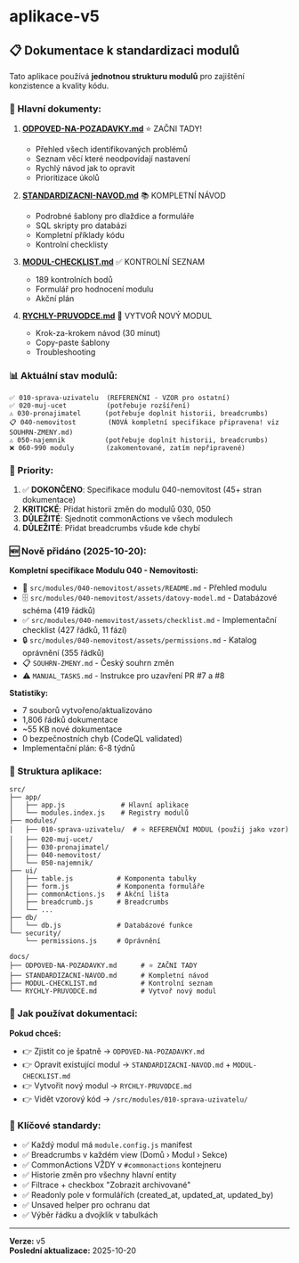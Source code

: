 # aplikace-v5

## 📋 Dokumentace k standardizaci modulů

Tato aplikace používá **jednotnou strukturu modulů** pro zajištění konzistence a kvality kódu.

### 🎯 Hlavní dokumenty:

1. **[ODPOVED-NA-POZADAVKY.md](docs/ODPOVED-NA-POZADAVKY.md)** ⭐ ZAČNI TADY!
   - Přehled všech identifikovaných problémů
   - Seznam věcí které neodpovídají nastavení
   - Rychlý návod jak to opravit
   - Prioritizace úkolů

2. **[STANDARDIZACNI-NAVOD.md](docs/STANDARDIZACNI-NAVOD.md)** 📚 KOMPLETNÍ NÁVOD
   - Podrobné šablony pro dlaždice a formuláře
   - SQL skripty pro databázi
   - Kompletní příklady kódu
   - Kontrolní checklisty

3. **[MODUL-CHECKLIST.md](docs/MODUL-CHECKLIST.md)** ✅ KONTROLNÍ SEZNAM
   - 189 kontrolních bodů
   - Formulář pro hodnocení modulu
   - Akční plán

4. **[RYCHLY-PRUVODCE.md](docs/RYCHLY-PRUVODCE.md)** 🚀 VYTVOŘ NOVÝ MODUL
   - Krok-za-krokem návod (30 minut)
   - Copy-paste šablony
   - Troubleshooting

### 📊 Aktuální stav modulů:

```
✅ 010-sprava-uzivatelu  (REFERENČNÍ - VZOR pro ostatní)
✅ 020-muj-ucet          (potřebuje rozšíření)
⚠️ 030-pronajimatel      (potřebuje doplnit historii, breadcrumbs)
📋 040-nemovitost        (NOVÁ kompletní specifikace připravena! viz SOUHRN-ZMENY.md)
⚠️ 050-najemnik          (potřebuje doplnit historii, breadcrumbs)
❌ 060-990 moduly        (zakomentované, zatím nepřipravené)
```

### 🎯 Priority:

1. ✅ **DOKONČENO**: Specifikace modulu 040-nemovitost (45+ stran dokumentace)
2. **KRITICKÉ**: Přidat historii změn do modulů 030, 050
3. **DŮLEŽITÉ**: Sjednotit commonActions ve všech modulech
4. **DŮLEŽITÉ**: Přidat breadcrumbs všude kde chybí

### 🆕 Nově přidáno (2025-10-20):

**Kompletní specifikace Modulu 040 - Nemovitosti:**
- 📖 `src/modules/040-nemovitost/assets/README.md` - Přehled modulu
- 🗄️ `src/modules/040-nemovitost/assets/datovy-model.md` - Databázové schéma (419 řádků)
- ✅ `src/modules/040-nemovitost/assets/checklist.md` - Implementační checklist (427 řádků, 11 fází)
- 🔒 `src/modules/040-nemovitost/assets/permissions.md` - Katalog oprávnění (355 řádků)
- 📋 `SOUHRN-ZMENY.md` - Český souhrn změn
- ⚠️ `MANUAL_TASKS.md` - Instrukce pro uzavření PR #7 a #8

**Statistiky:**
- 7 souborů vytvořeno/aktualizováno
- 1,806 řádků dokumentace
- ~55 KB nové dokumentace
- 0 bezpečnostních chyb (CodeQL validated)
- Implementační plán: 6-8 týdnů

### 🔧 Struktura aplikace:

```
src/
├── app/
│   ├── app.js              # Hlavní aplikace
│   └── modules.index.js    # Registry modulů
├── modules/
│   ├── 010-sprava-uzivatelu/  # ⭐ REFERENČNÍ MODUL (použij jako vzor)
│   ├── 020-muj-ucet/
│   ├── 030-pronajimatel/
│   ├── 040-nemovitost/
│   └── 050-najemnik/
├── ui/
│   ├── table.js           # Komponenta tabulky
│   ├── form.js            # Komponenta formuláře
│   ├── commonActions.js   # Akční lišta
│   ├── breadcrumb.js      # Breadcrumbs
│   └── ...
├── db/
│   └── db.js              # Databázové funkce
└── security/
    └── permissions.js     # Oprávnění

docs/
├── ODPOVED-NA-POZADAVKY.md      # ⭐ ZAČNI TADY
├── STANDARDIZACNI-NAVOD.md      # Kompletní návod
├── MODUL-CHECKLIST.md           # Kontrolní seznam
└── RYCHLY-PRUVODCE.md           # Vytvoř nový modul
```

### 📖 Jak používat dokumentaci:

**Pokud chceš:**
- 👉 Zjistit co je špatně → `ODPOVED-NA-POZADAVKY.md`
- 👉 Opravit existující modul → `STANDARDIZACNI-NAVOD.md` + `MODUL-CHECKLIST.md`
- 👉 Vytvořit nový modul → `RYCHLY-PRUVODCE.md`
- 👉 Vidět vzorový kód → `/src/modules/010-sprava-uzivatelu/`

### 🎯 Klíčové standardy:

- ✅ Každý modul má `module.config.js` manifest
- ✅ Breadcrumbs v každém view (Domů › Modul › Sekce)
- ✅ CommonActions VŽDY v `#commonactions` kontejneru
- ✅ Historie změn pro všechny hlavní entity
- ✅ Filtrace + checkbox "Zobrazit archivované"
- ✅ Readonly pole v formulářích (created_at, updated_at, updated_by)
- ✅ Unsaved helper pro ochranu dat
- ✅ Výběr řádku a dvojklik v tabulkách

---

**Verze:** v5  
**Poslední aktualizace:** 2025-10-20
